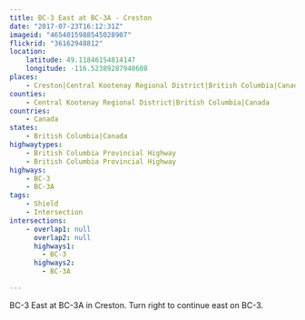 ```yaml
---
title: BC-3 East at BC-3A - Creston
date: "2017-07-23T16:12:31Z"
imageid: "4654015988545028907"
flickrid: "36162948812"
location:
    latitude: 49.11846154814147
    longitude: -116.52389287948608
places:
    - Creston|Central Kootenay Regional District|British Columbia|Canada
counties:
    - Central Kootenay Regional District|British Columbia|Canada
countries:
    - Canada
states:
    - British Columbia|Canada
highwaytypes:
    - British Columbia Provincial Highway
    - British Columbia Provincial Highway
highways:
    - BC-3
    - BC-3A
tags:
    - Shield
    - Intersection
intersections:
    - overlap1: null
      overlap2: null
      highways1:
        - BC-3
      highways2:
        - BC-3A

---
```

BC-3 East at BC-3A in Creston.  Turn right to continue east on BC-3.